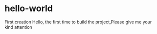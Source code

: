 # hello-world
First creation
Hello, the first time to build the project,Please give me your kind attention
